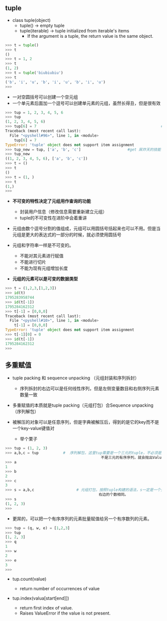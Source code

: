 ## tuple
- class tuple(object)
	- tuple() -> empty tuple
	- tuple(iterable) -> tuple initialized from iterable's items  
		- If the argument is a tuple, the return value is the same object.

```python
>>> t = tuple()
>>> t
()
>>> t = 1, 2
>>> t
(1, 2)
>>> t = tuple('biubiubiu')
>>> t
('b', 'i', 'u', 'b', 'i', 'u', 'b', 'i', 'u')
>>> 
```

- 一对空圆括号可以创建一个空元组
- 一个单元素后面加一个逗号可以创建单元素的元组，虽然长得丑，但是很有效

```python
>>> tup = 1, 2, 3, 4, 5, 6
>>> tup
(1, 2, 3, 4, 5, 6)
>>> tup[6] = 7                                                        #tuple一旦创建就不能再改变其长度
Traceback (most recent call last):
  File "<pyshell#96>", line 1, in <module>
    tup[6] = 7
TypeError: 'tuple' object does not support item assignment
>>> tup_new = tup, ['a', 'b', 'c']                     #get 屌炸天的技能
>>> tup_new         
((1, 2, 3, 4, 5, 6), ['a', 'b', 'c'])
>>> t = ()
>>> t
()
>>> t = (1, )
>>> t
(1,)
>>> 
```

- **不可变的特性决定了元组用作查询的功能**
	- 封装用户信息（修改信息需要重新建立元组）
	- tuple的不可变性在进阶中会着重讲

- 元组由数个逗号分割的值组成，元组可以用圆括号括起来也可以不用。但是当元组是更大的表达式的一部分的时候，就必须使用圆括号
- 元组和字符串一样是不可变的。
	- 不能对其元素进行赋值
	- 不能进行切片
	- 不能为现有元组增加长度

- **元组的元素可以是可变的数据类型**


```python
>>> t = (1,2,3,[1,2,3])
>>> id(t)
1795283958744
>>> id(t[-1])
1795284162312
>>> t[-1] = [0,0,0]
Traceback (most recent call last):
  File "<pyshell#10>", line 1, in <module>
    t[-1] = [0,0,0]
TypeError: 'tuple' object does not support item assignment
>>> t[-1][0] = 0
>>> id(t[-1])
1795284162312
>>> 
```

## 多重赋值
- tuple packing  和 sequence unpacking           （元组封装和序列拆封）
	- 序列拆封的右边可以是任何线性序列，但是左侧变量数目和右侧序列元素数量一致

- 多重赋值的本质就是tuple packing（元组打包）合Sequence unpacking（序列解包）
- 被解压的对象可以是任意序列，但是字典被解压后，得到的是它的key而不是一个key-value键值对
	- 举个栗子

```python
>>> tup = (1, 2, 3)    
>>> a,b,c = tup           #  序列解包，这里tup需要是一个三元的tuple，不必须是元组，也可以是列表，如果t               
                                           不是三元的有序序列，就会抛出ValueError异常
>>> a
1
>>> b
2
>>> c
3
>>> s = a,b,c                   # 元组打包，按照tuple构建的语法，s一定是一个元组，并且元组的元素个数与等式 
                                          右边的个数相同。
>>> s
(1, 2, 3)
>>> 
```
- 更屌的，可以把一个有序序列的元素批量赋值给另一个有序数列的元素。

```python
>>> tup = (q, w, e) = [1,2,3]
>>> tup
[1, 2, 3]
>>> q
1
>>> w
2
>>> e
3
>>> 
```


- tup.count(value)
	- return number of occurrences of value

- tup.index(valua[start[end]])
	- return first index of value.
	- Raises ValueError if the value is not present.























